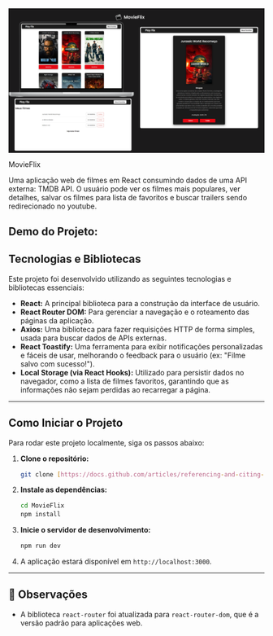 
<img src="src/components/projeto.png" alt="MovieFlix" width="850" align="center">

MovieFlix

Uma aplicação web de filmes em React consumindo dados de uma API externa: TMDB API. 
O usuário pode ver os filmes mais populares, ver detalhes, salvar os filmes para lista de favoritos e buscar trailers sendo redirecionado no youtube.

## Demo do Projeto:

## Tecnologias e Bibliotecas
Este projeto foi desenvolvido utilizando as seguintes tecnologias e bibliotecas essenciais:

* **React:** A principal biblioteca para a construção da interface de usuário.
* **React Router DOM:** Para gerenciar a navegação e o roteamento das páginas da aplicação.
* **Axios:** Uma biblioteca para fazer requisições HTTP de forma simples, usada para buscar dados de APIs externas.
* **React Toastify:** Uma ferramenta para exibir notificações personalizadas e fáceis de usar, melhorando o feedback para o usuário (ex: "Filme salvo com sucesso!").
* **Local Storage (via React Hooks):** Utilizado para persistir dados no navegador, como a lista de filmes favoritos, garantindo que as informações não sejam perdidas ao recarregar a página.

---

## Como Iniciar o Projeto

Para rodar este projeto localmente, siga os passos abaixo:

1.  **Clone o repositório:**
    ```bash
    git clone [https://docs.github.com/articles/referencing-and-citing-content](https://docs.github.com/articles/referencing-and-citing-content)
    ```

2.  **Instale as dependências:**
    ```bash
    cd MovieFlix
    npm install
    ```

3.  **Inicie o servidor de desenvolvimento:**
    ```bash
    npm run dev
    ```

4.  A aplicação estará disponível em `http://localhost:3000`.

---

## 📝 Observações
* A biblioteca `react-router` foi atualizada para `react-router-dom`, que é a versão padrão para aplicações web.
